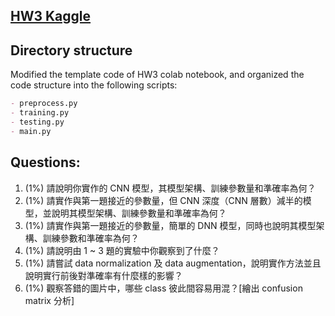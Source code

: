 ## [HW3 Kaggle](https://www.kaggle.com/c/ml2020spring-hw3/overview)

## Directory structure

Modified the template code of HW3 colab notebook, and organized the code structure into the following scripts:

```markdown
- preprocess.py
- training.py
- testing.py
- main.py
```

## Questions:

1. (1%) 請說明你實作的 CNN 模型，其模型架構、訓練參數量和準確率為何？
1. (1%) 請實作與第一題接近的參數量，但 CNN 深度（CNN 層數）減半的模型，並說明其模型架構、訓練參數量和準確率為何？
1. (1%) 請實作與第一題接近的參數量，簡單的 DNN 模型，同時也說明其模型架構、訓練參數和準確率為何？
1. (1%) 請說明由 1 ~ 3 題的實驗中你觀察到了什麼？
1. (1%) 請嘗試 data normalization 及 data augmentation，說明實作方法並且說明實行前後對準確率有什麼樣的影響？
1. (1%) 觀察答錯的圖片中，哪些 class 彼此間容易用混？[繪出 confusion matrix 分析]
